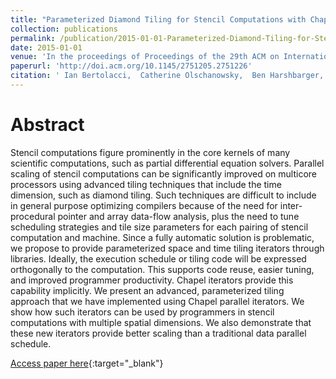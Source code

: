 ```yaml
---
title: "Parameterized Diamond Tiling for Stencil Computations with Chapel Parallel Iterators"
collection: publications
permalink: /publication/2015-01-01-Parameterized-Diamond-Tiling-for-Stencil-Computations-with-Chapel-Parallel-Iterators
date: 2015-01-01
venue: 'In the proceedings of Proceedings of the 29th ACM on International Conference on Supercomputing'
paperurl: 'http://doi.acm.org/10.1145/2751205.2751226'
citation: ' Ian Bertolacci,  Catherine Olschanowsky,  Ben Harshbarger,  Bradford Chamberlain,  David Wonnacott,  Michelle Strout, &quot;Parameterized Diamond Tiling for Stencil Computations with Chapel Parallel Iterators.&quot; In the proceedings of Proceedings of the 29th ACM on International Conference on Supercomputing, 2015.'
---
```

# Abstract
Stencil computations figure prominently in the core kernels of many scientific computations, such as partial differential equation solvers.
Parallel scaling of stencil computations can be significantly improved on multicore processors using advanced tiling techniques that include the time dimension, such as diamond tiling.
Such techniques are difficult to include in general purpose optimizing compilers because of the need for inter-procedural pointer and array data-flow analysis, plus the need to tune scheduling strategies and tile size parameters for each pairing of stencil computation and machine.
Since a fully automatic solution is problematic, we propose to provide parameterized space and time tiling iterators through libraries.
Ideally, the execution schedule or tiling code will be expressed orthogonally to the computation.
This supports code reuse, easier tuning, and improved programmer productivity.
Chapel iterators provide this capability implicitly.
We present an advanced, parameterized tiling approach that we have implemented using Chapel parallel iterators.
We show how such iterators can be used by programmers in stencil computations with multiple spatial dimensions.
We also demonstrate that these new iterators provide better scaling than a traditional data parallel schedule.

[Access paper here](http://doi.acm.org/10.1145/2751205.2751226){:target="_blank"}
